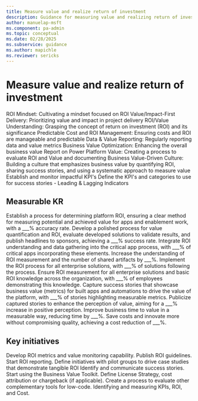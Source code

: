 ```yaml
---
title: Measure value and realize return of investment
description: Guidance for measuring value and realizing return of investment
author: manuelap-msft
ms.component: pa-admin
ms.topic: conceptual
ms.date: 02/28/2025
ms.subservice: guidance
ms.author: mapichle
ms.reviewer: sericks
---
```


# Measure value and realize return of investment

ROI Mindset: Cultivating a mindset focused on ROI 
Value/Impact-First Delivery: Prioritizing value and impact in project delivery 
ROI/Value Understanding: Grasping the concept of return on investment (ROI) and its significance 
Predictable Cost and ROI Management: Ensuring costs and ROI are manageable and predictable 
Data & Value Reporting: Regularly reporting data and value metrics 
Business Value Optimization: Enhancing the overall business value 
Report on Power Platform Value: Creating a process to evaluate ROI and Value and documenting 
Business Value-Driven Culture: Building a culture that emphasizes business value by quantifying ROI, sharing success stories, and using a systematic approach to measure value 
Establish and monitor impactful KPI's 
Define the KPI's and categories to use for success stories - Leading & Lagging Indicators 

## Measurable KR

Establish a process for determining platform ROI, ensuring a clear method for measuring potential and achieved value for apps and enablement work, with a ___% accuracy rate. 
Develop a polished process for value quantification and ROI, evaluate developed solutions to validate results, and publish headlines to sponsors, achieving a ___% success rate. 
Integrate ROI understanding and data gathering into the critical app process, with ___% of critical apps incorporating these elements. 
Increase the understanding of ROI measurement and the number of shared artifacts by ___%. 
Implement the ROI process for all enterprise solutions, with ___% of solutions following the process. 
Ensure ROI measurement for all enterprise solutions and basic ROI knowledge across the organization, with ___% of employees demonstrating this knowledge. 
Capture success stories that showcase business value (metrics) for built apps and automations to drive the value of the platform, with ___% of stories highlighting measurable metrics. 
Publicize captured stories to enhance the perception of value, aiming for a ___% increase in positive perception. 
Improve business time to value in a measurable way, reducing time by ___%. 
Save costs and innovate more without compromising quality, achieving a cost reduction of ___%. 


## Key initiatives

Develop ROI metrics and value monitoring capability. 
Publish ROI guidelines. 
Start ROI reporting. 
Define initiatives with pilot groups to drive case studies that demonstrate tangible ROI 
Identify and communicate success stories. 
Start using the Business Value Toolkit. 
Define License Strategy, cost attribution or chargeback (if applicable). 
Create a process to evaluate other complementary tools for low-code. 
Identifying and measuring KPIs, ROI, and Cost. 
